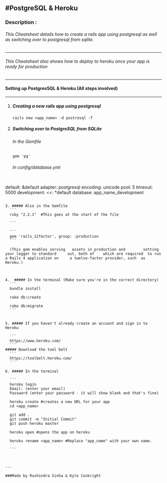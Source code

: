 #PostgreSQL & Heroku
---

### Description :
###### This Cheatsheet details how to create a rails app using postgresql as well as switching over to postgresql from sqlite.
---
###### This Cheatsheet also shows how to deploy to heroku once your app is ready for production
---
#### Setting up PostgresSQL & Heroku (All steps involved)
---
1. ##### Creating a new rails app using postgresql
	```
	rails new <app_name> -d postresql -T
	```

2. ##### Switching over to PostgreSQL from SQLite
   ###### In the Gemfile
   ```
   gem 'pg'
    ```

   ###### In config/database.yml
   ```
  default: &default
  adapter: postgresql
  encoding: unicode
  pool: 5
  timeout: 5000
  development:
  <<: *default
  database: app_name_development
  ```

3. ##### Also in the Gemfile
	```
	ruby "2.2.1"  #This goes at the start of the file

	```

	```
	gem 'rails_12factor', group: :production
	```

	(This gem enables serving 	assets in production and 		setting your logger to standard 	out, both of 	which are required 	to run a Rails 4 application on 	a twelve-factor provider, such 	as Heroku.)



4. 	##### In the terminal (Make sure you're in the correct directory)
	```
	bundle install

	rake db:create

	rake db:migrate
	```


5. ##### If you haven't already create an account and sign in to Heroku

	```
	https://www.heroku.com/
	```
##### Download the tool belt
	```
	https://toolbelt.heroku.com/
	```

6. ##### In the terminal

	```
	heroku login
	Email: (enter your email)
	Password (enter your password - it will show blank and that's fine)

	heroku create #creates a new URL for your app
	cd <app_name>

	git add .
	git commit -m "Initial Commit"
	git push heroku master

	heroku open #opens the app on heroku

	heroku rename <app_name> #Replace "app_name" with your own name.

	```



---

###Made by Rushindra Sinha & Kyle Conkright
